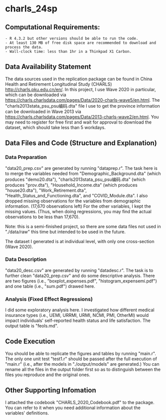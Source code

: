 # charls_24sp

## Computational Requirements:
	- R 4.3.2 but other versions should be able to run the code. 
	- At least 130 MB of free disk space are recommended to download and process the data. 
	- Wall-clock time: less than 1hr in a Thinkpad X1 Carbon. 

## Data Availability Statement

The data sources used in the replication package can be found in China Health and Retirement Longitudinal Study (CHARLS) http://charls.pku.edu.cn/en/. In this project, I use Wave 2020 in particular, which can be downloaded via https://charls.charlsdata.com/pages/Data/2020-charls-wave5/en.html. The "charls2013stata_psu_psu编码.dta" file I use to get the province information can be downloaded in Wave 2013 via https://charls.charlsdata.com/pages/Data/2013-charls-wave2/en.html. You may need to register for free first and wait for approval to download the dataset, which should take less than 5 workdays.

## Data Files and Code (Structure and Explanation)
### Data Preparation
 "data20_prep.csv" are generated by running "dataprep.r". The task here is to merge the variables needed from "Demographic_Background.dta" (which produces "demo20.dta"), "charls2013stata_psu_psu编码.dta" (which produces "prov.dta"), "Household_Income.dta" (which produces "house20.dta"), "Work_Retirement.dta", "Health_Status_and_Functioning.dta", and "COVID_Module.dta". I also dropped missing observations for the variables from demographic information. (17,670 observations left) For the other variables, I kept the missing values. (Thus, when doing regressions, you may find the actual observations to be less than 17,670).

 Note: this is a semi-finished project, so there are some data files not used in "./data/raw" this time but intended to be used in the future.

 The dataset I generated is at individual level, with only one cross-section (Wave 2020).

 ### Data Description
 "data20_desc.csv" are generated by running "datadesc.r". The task is to further clean  "data20_prep.csv" and do some descriptive analysis. There are two figures (i.e., "boxplot_expenses.pdf", "histogram_expensemi.pdf") and one table (i.e., "sum.pdf") drawed here.

 ### Analysis (Fixed Effect Regressions)
I did some exploratory analysis here. I investigated how different medical insurance types (i.e., UEMI, URRMI, URMI, NCMI, PMI, OtherMI) would impact individuals' self-reported health status and life satisfaction. The output table is "feols.md".

## Code Execution 
You should be able to replicate the figures and tables by running "main.r". The only one unit test "test1.r" should be passed after the full execution of "main.r" (i.e., after the models in "./output/models" are generated.) You can rename all the files in the output folder first so as to distinguish between the files you reproduce and the original ones.

## Other Supporting Infomation
I attached the codebook "CHARLS_2020_Codebook.pdf" to the package. You can refer to it when you need additional information about the variables' definitions.
